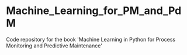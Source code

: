 # Machine_Learning_for_PM_and_PdM
Code repository for the book 'Machine Learning in Python for Process Monitoring and Predictive Maintenance'
